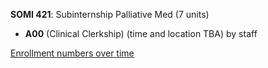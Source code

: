 **SOMI 421**: Subinternship Palliative Med (7 units)

- **A00** (Clinical Clerkship) (time and location TBA) by staff

[Enrollment numbers over time](./SOMI421.tsv)
